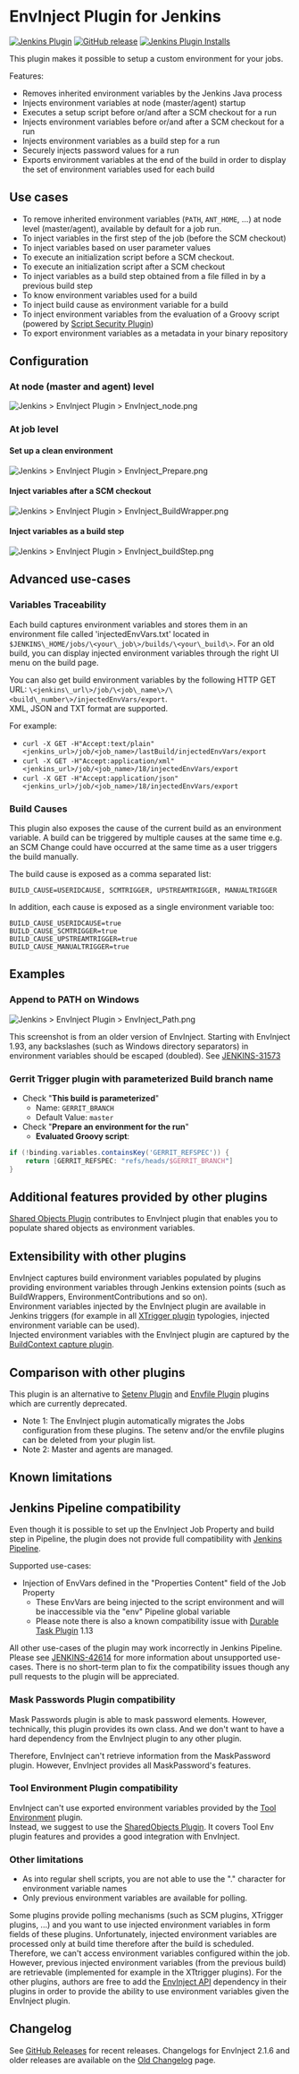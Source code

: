 # EnvInject Plugin for Jenkins

[![Jenkins Plugin](https://img.shields.io/jenkins/plugin/v/envinject.svg)](https://plugins.jenkins.io/envinject)
[![GitHub release](https://img.shields.io/github/release/jenkinsci/envinject-plugin.svg?label=changelog)](https://github.com/jenkinsci/envinject-plugin/releases/latest)
[![Jenkins Plugin Installs](https://img.shields.io/jenkins/plugin/i/envinject.svg?color=blue)](https://plugins.jenkins.io/envinject)

This plugin makes it possible to setup a custom environment for your jobs.

Features:
* Removes inherited environment variables by the Jenkins Java process
* Injects environment variables at node (master/agent) startup
* Executes a setup script before or/and after a SCM checkout for a run
* Injects environment variables before or/and after a SCM checkout for a run
* Injects environment variables as a build step for a run
* Securely injects password values for a run
* Exports environment variables at the end of the build in order to display the set of environment variables used for each build

## Use cases

-   To remove inherited environment variables (`PATH`, `ANT_HOME`, ...) at
    node level (master/agent), available by default for a job run.
-   To inject variables in the first step of the job (before the SCM checkout)
-   To inject variables based on user parameter values
-   To execute an initialization script before a SCM checkout.
-   To execute an initialization script after a SCM checkout
-   To inject variables as a build step obtained from a file filled in
    by a previous build step
-   To know environment variables used for a build
-   To inject build cause as environment variable for a build
-   To inject environment variables from the evaluation of a Groovy
    script (powered by [Script Security Plugin](https://wiki.jenkins.io/display/JENKINS/Script+Security+Plugin))
-   To export environment variables as a metadata in your binary
    repository

## Configuration

### At node (master and agent) level

![](docs/images/a0fe189750e157d60b0a0f6ef844ca9221a1269d.png "Jenkins > EnvInject Plugin > EnvInject_node.png")

### At job level

#### Set up a clean environment

![](docs/images/561833e712b15bbcf3008bf7a34b468608f6c35b.png "Jenkins > EnvInject Plugin > EnvInject_Prepare.png")

#### Inject variables after a SCM checkout

![](docs/images/f6ac7022302083d1e8359babf478bacc1c70f926.png "Jenkins > EnvInject Plugin > EnvInject_BuildWrapper.png")

#### Inject variables as a build step

![](docs/images/0e0feead5d341176a406f68395e6f9df8b09a390.png "Jenkins > EnvInject Plugin > EnvInject_buildStep.png")

## Advanced use-cases

### Variables Traceability

Each build captures environment variables and stores them in an environment file called 'injectedEnvVars.txt' located in  
`$JENKINS\_HOME/jobs/\<your\_job\>/builds/\<your\_build\>`.
For an old build, you can display injected environment variables through the right UI menu on the build page.

You can also get build environment variables by the following HTTP GET URL:
`\<jenkins\_url\>/job/\<job\_name\>/\<build\_number\>/injectedEnvVars/export`.  
XML, JSON and TXT format are supported.  

For example:

-   `curl -X GET -H"Accept:text/plain" <jenkins_url>/job/<job_name>/lastBuild/injectedEnvVars/export`
-   `curl -X GET -H"Accept:application/xml" <jenkins_url>/job/<job_name>/18/injectedEnvVars/export`
-   `curl -X GET -H"Accept:application/json" <jenkins_url>/job/<job_name>/18/injectedEnvVars/export`

### Build Causes

This plugin also exposes the cause of the current build as an environment variable.
A build can be triggered by multiple causes at the same time e.g. an SCM Change could have occurred at the same time as a user triggers the build manually.

The build cause is exposed as a comma separated list:

```
BUILD_CAUSE=USERIDCAUSE, SCMTRIGGER, UPSTREAMTRIGGER, MANUALTRIGGER
```

In addition, each cause is exposed as a single environment variable too:

```
BUILD_CAUSE_USERIDCAUSE=true
BUILD_CAUSE_SCMTRIGGER=true
BUILD_CAUSE_UPSTREAMTRIGGER=true
BUILD_CAUSE_MANUALTRIGGER=true
```

## Examples

### Append to PATH on Windows

![](docs/images/ca90953a80d9748b1f558ddcb4e7fb27354dd1b2.png "Jenkins > EnvInject Plugin > EnvInject_Path.png")

This screenshot is from an older version of EnvInject. Starting with EnvInject 1.93, any backslashes (such as Windows directory separators) in environment variables should be escaped (doubled).
See [JENKINS-31573](https://issues.jenkins-ci.org/browse/JENKINS-31573)

### Gerrit Trigger plugin with parameterized Build branch name

-   Check "**This build is parameterized**"
    -   Name: `GERRIT_BRANCH`
    -   Default Value: `master`
-   Check "**Prepare an environment for the run**"
    -   **Evaluated Groovy script**:

```groovy
if (!binding.variables.containsKey('GERRIT_REFSPEC')) {
    return [GERRIT_REFSPEC: "refs/heads/$GERRIT_BRANCH"]
}
```

## Additional features provided by other plugins

[Shared Objects Plugin](https://plugins.jenkins.io/shared-objects) contributes to EnvInject plugin that enables you to populate shared objects as environment variables.

## Extensibility with other plugins

EnvInject captures build environment variables populated by plugins providing environment variables through Jenkins extension points 
(such as BuildWrappers, EnvironmentContributions and so on).  
Environment variables injected by the EnvInject plugin are available in Jenkins triggers
(for example in all [XTrigger plugin](https://plugins.jenkins.io/xtrigger) typologies, injected environment variable can be used).  
Injected environment variables with the EnvInject plugin are captured by the [BuildContext capture plugin](https://plugins.jenkins.io/buildcontext-capture).

## Comparison with other plugins

This plugin is an alternative to [Setenv
Plugin](https://wiki.jenkins.io/display/JENKINS/Setenv+Plugin) and
[Envfile Plugin](https://plugins.jenkins.io/envfile) plugins which are currently deprecated.

* Note 1: The EnvInject plugin automatically migrates the Jobs configuration from these plugins.
The setenv and/or the envfile plugins can be deleted from your plugin list.  
* Note 2: Master and agents are managed.

## Known limitations

## Jenkins Pipeline compatibility

Even though it is possible to set up the EnvInject Job Property and
build step in Pipeline, the plugin does not provide full compatibility
with [Jenkins Pipeline](https://jenkins.io/doc/book/pipeline/).

Supported use-cases:

-   Injection of EnvVars defined in the "Properties Content" field of
    the Job Property
    -   These EnvVars are being injected to the script environment and will be inaccessible via the "env" Pipeline global variable
    -   Please note there is also a known compatibility issue with [Durable Task Plugin](https://plugins.jenkins.io/durable-task) 1.13

All other use-cases of the plugin may work incorrectly in Jenkins Pipeline.
Please
see [JENKINS-42614](https://issues.jenkins-ci.org/browse/JENKINS-42614) for more information about unsupported use-cases.
There is no short-term plan to fix the compatibility issues though any pull requests to the plugin will be appreciated.

### Mask Passwords Plugin compatibility

Mask Passwords plugin is able to mask password elements.
However, technically, this plugin provides its own class.
And we don't want to have a hard dependency from the EnvInject plugin to any other plugin.

Therefore, EnvInject can't retrieve information from the MaskPassword plugin.
However, EnvInject provides all MaskPassword's features.

### Tool Environment Plugin compatibility

EnvInject can't use exported environment variables provided by the [Tool Environment](https://plugins.jenkins.io/toolenv) plugin.  
Instead, we suggest to use the [SharedObjects Plugin](https://plugins.jenkins.io/shared-objects).
It covers Tool Env plugin features and provides a good integration with EnvInject.

### Other limitations

-   As into regular shell scripts, you are not able to use the "." character for environment variable names
-   Only previous environment variables are available for polling.

Some plugins provide polling mechanisms (such as SCM plugins, XTrigger plugins, ...) and you want to use injected environment variables in form fields of these plugins.
Unfortunately, injected environment variables are processed only at build time therefore after the build is scheduled.
Therefore, we can't access environment variables configured within the job.
However, previous injected environment variables (from the previous build) are retrievable
(implemented for example in the XTtrigger plugins).
For the other plugins, authors are free to add the [EnvInject API](https://plugins.jenkins.io/envinject-api) dependency in their plugins in order to provide the ability to use environment variables given the EnvInject plugin.

## Changelog

See [GitHub Releases](https://github.com/jenkinsci/envinject-plugin/releases) for recent releases.
Changelogs for EnvInject 2.1.6 and older releases are available on the [Old Changelog](./docs/CHANGELOG_OLD.md) page.
